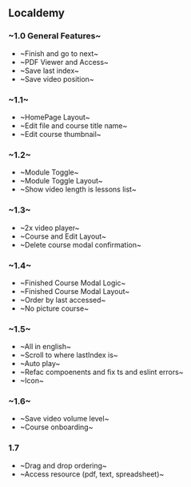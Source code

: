 ## Localdemy

### ~1.0 General Features~

- ~Finish and go to next~
- ~PDF Viewer and Access~
- ~Save last index~
- ~Save video position~

### ~1.1~

- ~HomePage Layout~
- ~Edit file and course title name~
- ~Edit course thumbnail~

### ~1.2~

- ~Module Toggle~
- ~Module Toggle Layout~
- ~Show video length is lessons list~

### ~1.3~

- ~2x video player~
- ~Course and Edit Layout~
- ~Delete course modal confirmation~

### ~1.4~

- ~Finished Course Modal Logic~
- ~Finished Course Modal Layout~
- ~Order by last accessed~
- ~No picture course~

### ~1.5~

- ~All in english~
- ~Scroll to where lastIndex is~
- ~Auto play~
- ~Refac compoenents and fix ts and eslint errors~
- ~Icon~

### ~1.6~

- ~Save video volume level~
- ~Course onboarding~

### 1.7

- ~Drag and drop ordering~
- ~Access resource (pdf, text, spreadsheet)~
